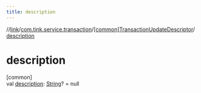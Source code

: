 ```yaml
---
title: description
---
```

//[link](../../../index.html)/[com.tink.service.transaction](../index.html)/[[common]TransactionUpdateDescriptor](index.html)/[description](description.html)



# description



[common]\
val [description](description.html): [String](https://kotlinlang.org/api/latest/jvm/stdlib/kotlin/-string/index.html)? = null




